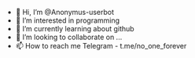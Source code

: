 - 👋 Hi, I’m @Anonymus-userbot
- 👀 I’m interested in programming 
- 🌱 I’m currently learning about github
- 💞️ I’m looking to collaborate on ...
- 📫 How to reach me Telegram - t.me/no_one_forever 

<!---
Anonymus-userbot/Anonymus-userbot is a ✨ special ✨ repository because its `README.md` (this file) appears on your GitHub profile.
You can click the Preview link to take a look at your changes.
--->
